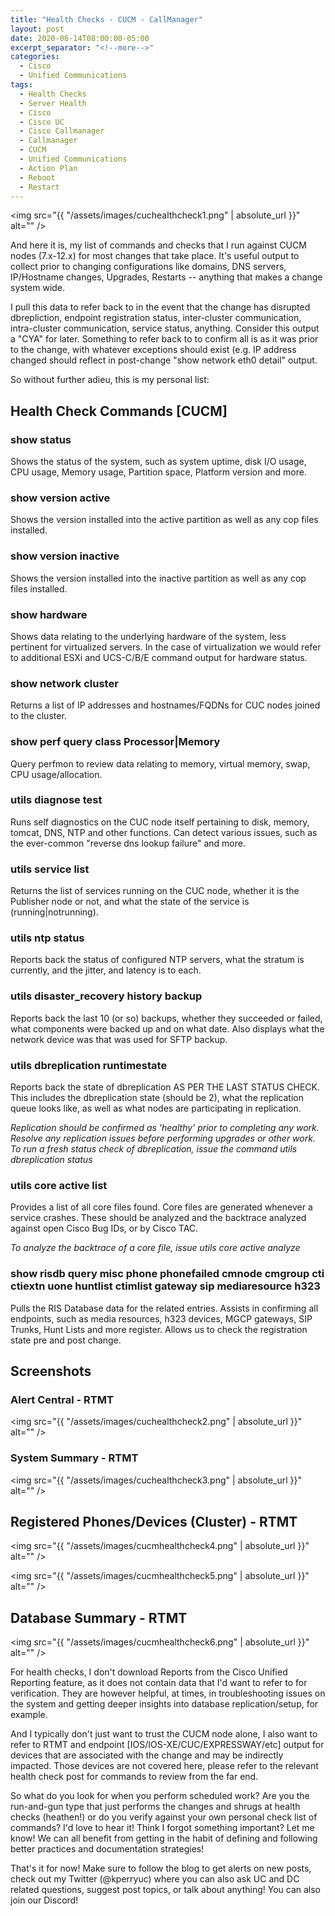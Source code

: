 ```yaml
---
title: "Health Checks - CUCM - CallManager"
layout: post
date: 2020-06-14T08:00:00-05:00
excerpt_separator: "<!--more-->"
categories:
  - Cisco
  - Unified Communications
tags:
  - Health Checks
  - Server Health
  - Cisco
  - Cisco UC
  - Cisco Callmanager
  - Callmanager
  - CUCM
  - Unified Communications
  - Action Plan
  - Reboot
  - Restart
---
```


<span class="image fit"><img src="{{ "/assets/images/cuchealthcheck1.png" | absolute_url }}" alt="" /></span>

And here it is, my list of commands and checks that I run against CUCM nodes (7.x-12.x)  for most changes that take place. It's useful output to collect prior to changing configurations like domains, DNS servers, IP/Hostname changes, Upgrades, Restarts -- anything that makes a change system wide.

I pull this data to refer back to in the event that the change has disrupted dbrepliction, endpoint registration status, inter-cluster communication, intra-cluster communication, service status, anything. Consider this output a "CYA" for later. Something to refer back to to confirm all is as it was prior to the change, with whatever exceptions should exist (e.g. IP address changed should reflect in post-change "show network eth0 detail" output.

So without further adieu, this is my personal list:

## Health Check Commands [CUCM]

### show status

Shows the status of the system, such as system uptime, disk I/O usage, CPU usage, Memory usage, Partition space, Platform version and more.

### show version active

Shows the version installed into the active partition as well as any cop files installed.

### show version inactive

Shows the version installed into the inactive partition as well as any cop files installed.

### show hardware

Shows data relating to the underlying hardware of the system, less pertinent for virtualized servers. In the case of virtualization we would refer to additional ESXi and UCS-C/B/E command output for hardware status.

### show network cluster

Returns a list of IP addresses and hostnames/FQDNs for CUC nodes joined to the cluster.

### show perf query class Processor|Memory

Query perfmon to review data relating to memory, virtual memory, swap, CPU usage/allocation.

### utils diagnose test

Runs self diagnostics on the CUC node itself pertaining to disk, memory, tomcat, DNS, NTP and other functions. Can detect various issues, such as the ever-common "reverse dns lookup failure" and more.

### utils service list

Returns the list of services running on the CUC node, whether it is the Publisher node or not, and what the state of the service is (running|notrunning).

### utils ntp status

Reports back the status of configured NTP servers, what the stratum is currently, and the jitter, and latency is to each.

### utils disaster_recovery history backup

Reports back the last 10 (or so) backups, whether they succeeded or failed, what components were backed up and on what date. Also displays what the network device was that was used for SFTP backup.

### utils dbreplication runtimestate

Reports back the state of dbreplication AS PER THE LAST STATUS CHECK. This includes the dbreplication state (should be 2), what the replication queue looks like, as well as what nodes are participating in replication.

*Replication should be confirmed as 'healthy' prior to completing any work. Resolve any replication issues before performing upgrades or other work.*
*To run a fresh status check of dbreplication, issue the command utils dbreplication status*

### utils core active list

Provides a list of all core files found. Core files are generated whenever a service crashes. These should be analyzed and the backtrace analyzed against open Cisco Bug IDs, or by Cisco TAC.

*To analyze the backtrace of a core file, issue utils core active analyze <filename>*

### show risdb query misc phone phonefailed cmnode cmgroup cti ctiextn uone huntlist ctimlist gateway sip mediaresource h323

Pulls the RIS Database data for the related entries. Assists in confirming all endpoints, such as media resources, h323 devices, MGCP gateways, SIP Trunks, Hunt Lists and more register. Allows us to check the registration state pre and post change.

## Screenshots

### Alert Central - RTMT

<span class="image fit"><img src="{{ "/assets/images/cuchealthcheck2.png" | absolute_url }}" alt="" /></span>

### System Summary - RTMT

<span class="image fit"><img src="{{ "/assets/images/cuchealthcheck3.png" | absolute_url }}" alt="" /></span>

## Registered Phones/Devices (Cluster) -  RTMT

<span class="image fit"><img src="{{ "/assets/images/cucmhealthcheck4.png" | absolute_url }}" alt="" /></span>

<span class="image fit"><img src="{{ "/assets/images/cucmhealthcheck5.png" | absolute_url }}" alt="" /></span>

## Database Summary - RTMT

<span class="image fit"><img src="{{ "/assets/images/cucmhealthcheck6.png" | absolute_url }}" alt="" /></span>

For health checks, I don't download Reports from the Cisco Unified Reporting feature, as it does not contain data that I'd want to refer to for verification. They are however helpful, at times, in troubleshooting issues on the system and getting deeper insights into database replication/setup, for example.

And I typically don't just want to trust the CUCM node alone, I also want to refer to RTMT and endpoint [IOS/IOS-XE/CUC/EXPRESSWAY/etc] output for devices that are associated with the change and may be indirectly impacted. Those devices are not covered here, please refer to the relevant health check post for commands to review from the far end.

So what do you look for when you perform scheduled work? Are you the run-and-gun type that just performs the changes and shrugs at health checks (heathen!) or do you verify against your own personal check list of commands? I'd love to hear it! Think I forgot something important? Let me know! We can all benefit from getting in the habit of defining and following better practices and documentation strategies!

That's it for now! Make sure to follow the blog to get alerts on new posts, check out my Twitter (@kperryuc) where you can also ask UC and DC related questions, suggest post topics, or talk about anything! You can also join our Discord!
